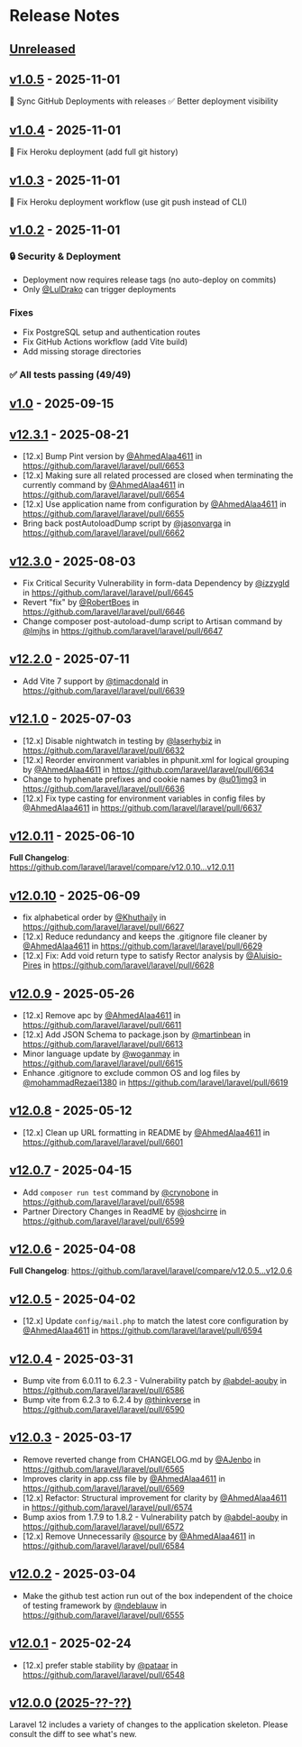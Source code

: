 # Release Notes

## [Unreleased](https://github.com/laravel/laravel/compare/v1.0.5...main)

## [v1.0.5](https://github.com/laravel/laravel/compare/v1.0.4...v1.0.5) - 2025-11-01

🔧 Sync GitHub Deployments with releases
✅ Better deployment visibility

## [v1.0.4](https://github.com/laravel/laravel/compare/v1.0.3...v1.0.4) - 2025-11-01

🔧 Fix Heroku deployment (add full git history)

## [v1.0.3](https://github.com/laravel/laravel/compare/v1.0.2...v1.0.3) - 2025-11-01

🔧 Fix Heroku deployment workflow (use git push instead of CLI)

## [v1.0.2](https://github.com/laravel/laravel/compare/v1.0...v1.0.2) - 2025-11-01

### 🔒 Security & Deployment

- Deployment now requires release tags (no auto-deploy on commits)
- Only [@LulDrako](https://github.com/LulDrako) can trigger deployments

### Fixes

- Fix PostgreSQL setup and authentication routes
- Fix GitHub Actions workflow (add Vite build)
- Add missing storage directories

### ✅ All tests passing (49/49)

## [v1.0](https://github.com/laravel/laravel/compare/v12.3.1...v1.0) - 2025-09-15

## [v12.3.1](https://github.com/laravel/laravel/compare/v12.3.0...v12.3.1) - 2025-08-21

* [12.x] Bump Pint version by [@AhmedAlaa4611](https://github.com/AhmedAlaa4611) in https://github.com/laravel/laravel/pull/6653
* [12.x] Making sure all related processed are closed when terminating the currently command by [@AhmedAlaa4611](https://github.com/AhmedAlaa4611) in https://github.com/laravel/laravel/pull/6654
* [12.x] Use application name from configuration by [@AhmedAlaa4611](https://github.com/AhmedAlaa4611) in https://github.com/laravel/laravel/pull/6655
* Bring back postAutoloadDump script by [@jasonvarga](https://github.com/jasonvarga) in https://github.com/laravel/laravel/pull/6662

## [v12.3.0](https://github.com/laravel/laravel/compare/v12.2.0...v12.3.0) - 2025-08-03

* Fix Critical Security Vulnerability in form-data Dependency by [@izzygld](https://github.com/izzygld) in https://github.com/laravel/laravel/pull/6645
* Revert "fix" by [@RobertBoes](https://github.com/RobertBoes) in https://github.com/laravel/laravel/pull/6646
* Change composer post-autoload-dump script to Artisan command by [@lmjhs](https://github.com/lmjhs) in https://github.com/laravel/laravel/pull/6647

## [v12.2.0](https://github.com/laravel/laravel/compare/v12.1.0...v12.2.0) - 2025-07-11

* Add Vite 7 support by [@timacdonald](https://github.com/timacdonald) in https://github.com/laravel/laravel/pull/6639

## [v12.1.0](https://github.com/laravel/laravel/compare/v12.0.11...v12.1.0) - 2025-07-03

* [12.x] Disable nightwatch in testing by [@laserhybiz](https://github.com/laserhybiz) in https://github.com/laravel/laravel/pull/6632
* [12.x] Reorder environment variables in phpunit.xml for logical grouping by [@AhmedAlaa4611](https://github.com/AhmedAlaa4611) in https://github.com/laravel/laravel/pull/6634
* Change to hyphenate prefixes and cookie names by [@u01jmg3](https://github.com/u01jmg3) in https://github.com/laravel/laravel/pull/6636
* [12.x] Fix type casting for environment variables in config files by [@AhmedAlaa4611](https://github.com/AhmedAlaa4611) in https://github.com/laravel/laravel/pull/6637

## [v12.0.11](https://github.com/laravel/laravel/compare/v12.0.10...v12.0.11) - 2025-06-10

**Full Changelog**: https://github.com/laravel/laravel/compare/v12.0.10...v12.0.11

## [v12.0.10](https://github.com/laravel/laravel/compare/v12.0.9...v12.0.10) - 2025-06-09

* fix alphabetical order by [@Khuthaily](https://github.com/Khuthaily) in https://github.com/laravel/laravel/pull/6627
* [12.x] Reduce redundancy and keeps the .gitignore file cleaner by [@AhmedAlaa4611](https://github.com/AhmedAlaa4611) in https://github.com/laravel/laravel/pull/6629
* [12.x] Fix: Add void return type to satisfy Rector analysis by [@Aluisio-Pires](https://github.com/Aluisio-Pires) in https://github.com/laravel/laravel/pull/6628

## [v12.0.9](https://github.com/laravel/laravel/compare/v12.0.8...v12.0.9) - 2025-05-26

* [12.x] Remove apc by [@AhmedAlaa4611](https://github.com/AhmedAlaa4611) in https://github.com/laravel/laravel/pull/6611
* [12.x] Add JSON Schema to package.json by [@martinbean](https://github.com/martinbean) in https://github.com/laravel/laravel/pull/6613
* Minor language update by [@woganmay](https://github.com/woganmay) in https://github.com/laravel/laravel/pull/6615
* Enhance .gitignore to exclude common OS and log files by [@mohammadRezaei1380](https://github.com/mohammadRezaei1380) in https://github.com/laravel/laravel/pull/6619

## [v12.0.8](https://github.com/laravel/laravel/compare/v12.0.7...v12.0.8) - 2025-05-12

* [12.x] Clean up URL formatting in README by [@AhmedAlaa4611](https://github.com/AhmedAlaa4611) in https://github.com/laravel/laravel/pull/6601

## [v12.0.7](https://github.com/laravel/laravel/compare/v12.0.6...v12.0.7) - 2025-04-15

* Add `composer run test` command by [@crynobone](https://github.com/crynobone) in https://github.com/laravel/laravel/pull/6598
* Partner Directory Changes in ReadME by [@joshcirre](https://github.com/joshcirre) in https://github.com/laravel/laravel/pull/6599

## [v12.0.6](https://github.com/laravel/laravel/compare/v12.0.5...v12.0.6) - 2025-04-08

**Full Changelog**: https://github.com/laravel/laravel/compare/v12.0.5...v12.0.6

## [v12.0.5](https://github.com/laravel/laravel/compare/v12.0.4...v12.0.5) - 2025-04-02

* [12.x] Update `config/mail.php` to match the latest core configuration by [@AhmedAlaa4611](https://github.com/AhmedAlaa4611) in https://github.com/laravel/laravel/pull/6594

## [v12.0.4](https://github.com/laravel/laravel/compare/v12.0.3...v12.0.4) - 2025-03-31

* Bump vite from 6.0.11 to 6.2.3 - Vulnerability patch by [@abdel-aouby](https://github.com/abdel-aouby) in https://github.com/laravel/laravel/pull/6586
* Bump vite from 6.2.3 to 6.2.4 by [@thinkverse](https://github.com/thinkverse) in https://github.com/laravel/laravel/pull/6590

## [v12.0.3](https://github.com/laravel/laravel/compare/v12.0.2...v12.0.3) - 2025-03-17

* Remove reverted change from CHANGELOG.md by [@AJenbo](https://github.com/AJenbo) in https://github.com/laravel/laravel/pull/6565
* Improves clarity in app.css file by [@AhmedAlaa4611](https://github.com/AhmedAlaa4611) in https://github.com/laravel/laravel/pull/6569
* [12.x] Refactor: Structural improvement for clarity by [@AhmedAlaa4611](https://github.com/AhmedAlaa4611) in https://github.com/laravel/laravel/pull/6574
* Bump axios from 1.7.9 to 1.8.2 - Vulnerability patch by [@abdel-aouby](https://github.com/abdel-aouby) in https://github.com/laravel/laravel/pull/6572
* [12.x] Remove Unnecessarily [@source](https://github.com/source) by [@AhmedAlaa4611](https://github.com/AhmedAlaa4611) in https://github.com/laravel/laravel/pull/6584

## [v12.0.2](https://github.com/laravel/laravel/compare/v12.0.1...v12.0.2) - 2025-03-04

* Make the github test action run out of the box independent of the choice of testing framework by [@ndeblauw](https://github.com/ndeblauw) in https://github.com/laravel/laravel/pull/6555

## [v12.0.1](https://github.com/laravel/laravel/compare/v12.0.0...v12.0.1) - 2025-02-24

* [12.x] prefer stable stability by [@pataar](https://github.com/pataar) in https://github.com/laravel/laravel/pull/6548

## [v12.0.0 (2025-??-??)](https://github.com/laravel/laravel/compare/v11.0.2...v12.0.0)

Laravel 12 includes a variety of changes to the application skeleton. Please consult the diff to see what's new.
